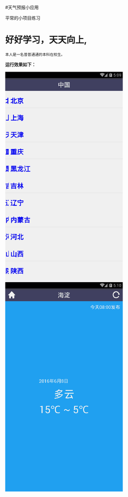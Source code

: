 #天气预报小应用

平常的小项目练习

# 好好学习，天天向上,
 
`本人是一名普普通通的本科在校生。`


**运行效果如下：**



 ![ABC](https://github.com/songshuilin/WeatherDemo/blob/master/c.gif?raw=true)![ABC](https://github.com/songshuilin/WeatherDemo/blob/master/d.gif?raw=true) 

